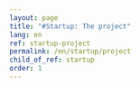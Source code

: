 ```yaml
---
layout: page
title: "#Startup: The project"
lang: en
ref: startup-project
permalink: /en/startup/project
child_of_ref: startup
order: 1
---
```

